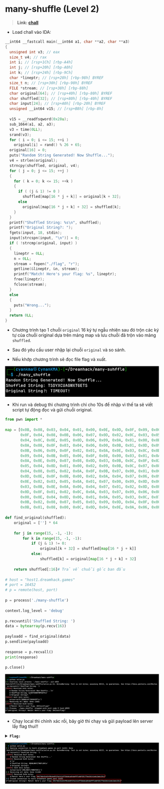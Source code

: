 # many-shuffle (Level 2)

>**Link: [chall](https://github.com/anpm2/Cybersecurity/tree/26e7becc5796b9e0a02c5b3ae9a1bf01b5e2be6b/Reverse_Engineering/Write-up/Dream_Hack/many-shuffle/chall)**

* Load chall vào IDA:
```c
__int64 __fastcall main(__int64 a1, char **a2, char **a3)
{
  unsigned int v3; // eax
  size_t v4; // rax
  int i; // [rsp+1Ch] [rbp-A4h]
  int j; // [rsp+20h] [rbp-A0h]
  int k; // [rsp+24h] [rbp-9Ch]
  char *lineptr; // [rsp+28h] [rbp-98h] BYREF
  size_t n; // [rsp+30h] [rbp-90h] BYREF
  FILE *stream; // [rsp+38h] [rbp-88h]
  char original[64]; // [rsp+40h] [rbp-80h] BYREF
  char shuffled[32]; // [rsp+80h] [rbp-40h] BYREF
  char input[24]; // [rsp+A0h] [rbp-20h] BYREF
  unsigned __int64 v15; // [rsp+B8h] [rbp-8h]

  v15 = __readfsqword(0x28u);
  sub_1664(a1, a2, a3);
  v3 = time(0LL);
  srand(v3);
  for ( i = 0; i <= 15; ++i )
    original[i] = rand() % 26 + 65;
  original[16] = 0;
  puts("Random String Generated! Now Shuffle...");
  v4 = strlen(original);
  strncpy(shuffled, original, v4);
  for ( j = 0; j <= 15; ++j )
  {
    for ( k = 0; k <= 15; ++k )
    {
      if ( (j & 1) != 0 )
        shuffled[map[16 * j + k]] = original[k + 32];
      else
        original[map[16 * j + k] + 32] = shuffled[k];
    }
  }
  printf("Shuffled String: %s\n", shuffled);
  printf("Original String?: ");
  fgets(input, 18, stdin);
  input[strcspn(input, "\n")] = 0;
  if ( !strcmp(original, input) )
  {
    lineptr = 0LL;
    n = 0LL;
    stream = fopen("./flag", "r");
    getline(&lineptr, &n, stream);
    printf("Match! Here's your flag: %s", lineptr);
    free(lineptr);
    fclose(stream);
  }
  else
  {
    puts("Wrong...");
  }
  return 0LL;
}
```

* Chương trình tạo 1 chuỗi `original` 16 ký tự ngẫu nhiên sau đó trộn các ký tự của chuỗi original dựa trên mảng map và lưu chuỗi đã trộn vào mảng `shuffled`. 

* Sau đó yêu cầu user nhập lại chuỗi `original` và so sánh. 

* Nếu khớp chương trình sẽ đọc file flag và xuất.

![0](https://github.com/anpm2/Cybersecurity/blob/7cb8d74d28d60239732f271f4301eb4ffc3c12db/Reverse_Engineering/Write-up/Dream_Hack/many-shuffle/image/0.png)
* Khi run và debug thì chương trình chỉ cho 10s để nhập vì thế ta sẽ viết script tự động đọc và gửi chuỗi original.

```python
from pwn import *

map = [0x0B, 0x08, 0x03, 0x04, 0x01, 0x00, 0x0E, 0x0D, 0x0F, 0x09, 0x0C, 0x06, 0x02, 0x05, 0x07, 0x0A, 
       0x0F, 0x04, 0x08, 0x0B, 0x06, 0x07, 0x0D, 0x02, 0x0C, 0x03, 0x05, 0x0E, 0x0A, 0x00, 0x01, 0x09, 
       0x04, 0x0C, 0x0E, 0x05, 0x0D, 0x06, 0x09, 0x0A, 0x01, 0x00, 0x0B, 0x0F, 0x02, 0x07, 0x03, 0x08, 
       0x0A, 0x08, 0x0F, 0x03, 0x04, 0x06, 0x00, 0x0B, 0x01, 0x0D, 0x09, 0x07, 0x05, 0x02, 0x0C, 0x0E, 
       0x0B, 0x06, 0x09, 0x0F, 0x02, 0x01, 0x0A, 0x0E, 0x03, 0x0C, 0x0D, 0x00, 0x05, 0x04, 0x08, 0x07, 
       0x09, 0x04, 0x0B, 0x05, 0x06, 0x0F, 0x08, 0x00, 0x03, 0x01, 0x0A, 0x0D, 0x02, 0x0E, 0x0C, 0x07, 
       0x0A, 0x0E, 0x09, 0x07, 0x08, 0x0D, 0x03, 0x0B, 0x0C, 0x0F, 0x02, 0x00, 0x04, 0x05, 0x06, 0x01, 
       0x05, 0x04, 0x0D, 0x01, 0x00, 0x02, 0x09, 0x0B, 0x0C, 0x07, 0x08, 0x0A, 0x06, 0x0E, 0x0F, 0x03, 
       0x04, 0x08, 0x05, 0x02, 0x0A, 0x0F, 0x0B, 0x07, 0x00, 0x01, 0x0C, 0x03, 0x0E, 0x06, 0x09, 0x0D, 
       0x0D, 0x0E, 0x0F, 0x0B, 0x00, 0x02, 0x0A, 0x04, 0x07, 0x06, 0x09, 0x01, 0x05, 0x03, 0x08, 0x0C,
       0x0E, 0x02, 0x03, 0x05, 0x0A, 0x01, 0x07, 0x00, 0x09, 0x0D, 0x0C, 0x0B, 0x04, 0x06, 0x0F, 0x08, 
       0x03, 0x0B, 0x0E, 0x0A, 0x06, 0x04, 0x07, 0x01, 0x02, 0x0D, 0x0F, 0x00, 0x0C, 0x09, 0x05, 0x08, 
       0x0D, 0x0F, 0x01, 0x02, 0x0C, 0x0A, 0x03, 0x07, 0x09, 0x06, 0x08, 0x05, 0x00, 0x04, 0x0B, 0x0E, 
       0x00, 0x0E, 0x04, 0x0D, 0x06, 0x01, 0x0A, 0x05, 0x03, 0x0C, 0x07, 0x0B, 0x0F, 0x02, 0x08, 0x09, 
       0x0B, 0x02, 0x08, 0x07, 0x05, 0x03, 0x09, 0x0D, 0x04, 0x0F, 0x00, 0x01, 0x06, 0x0C, 0x0E, 0x0A, 
       0x0B, 0x01, 0x08, 0x00, 0x0C, 0x0D, 0x04, 0x0E, 0x0A, 0x06, 0x0F, 0x07, 0x09, 0x05, 0x03, 0x02]

def find_original(shuffled):
    original = [''] * 64

    for j in range(15, -1, -1):
        for k in range(15, -1, -1):
            if (j & 1) != 0:
                original[k + 32] = shuffled[map[16 * j + k]]
            else:
                shuffled[k] = original[map[16 * j + k] + 32]

    return shuffled[:16]# Trả về chuỗi gốc ban đầu

# host = "host1.dreamhack.games"
# port = 16452
# p = remote(host, port)

p = process('./many-shuffle')

context.log_level = 'debug'

p.recvuntil('Shuffled String: ')
data = bytearray(p.recv(16))

payloadd = find_original(data)
p.sendline(payloadd)

response = p.recvall()
print(response)

p.close()
```

![1](https://github.com/anpm2/Cybersecurity/blob/7cb8d74d28d60239732f271f4301eb4ffc3c12db/Reverse_Engineering/Write-up/Dream_Hack/many-shuffle/image/1.png)
* Chạy local thì chính xác rồi, bây giờ thì chạy và gửi payload lên server lấy flag thui!!

<details>
  <summary><strong><code>Flag:</code></strong></summary>
  
  ```
  DH{7db43cb3498cbe8f2fa1416975bbdca04da997cddf20177be2d141edc2abc23c}
  ```

</details>

![2](https://github.com/anpm2/Cybersecurity/blob/7cb8d74d28d60239732f271f4301eb4ffc3c12db/Reverse_Engineering/Write-up/Dream_Hack/many-shuffle/image/2.png)

